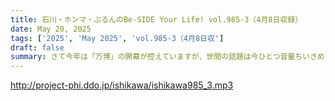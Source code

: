 ```yaml
---
title: 石川・ホンマ・ぶるんのBe-SIDE Your Life! vol.985-3（4月8日収録）
date: May 20, 2025
tags: ['2025', 'May 2025', 'vol.985-3（4月8日収']
draft: false
summary: さて今年は「万博」の開幕が控えていますが、世間の話題は今ひとつ音量ちいさめ？そんな中、今回の「いきなりスカイプ」では【万博の"民間目線"情報】や【開催ウラ事情】が垣間見られます。※ご応募・ご参加、ありがとうございました！万博に関して「行ったよ」「私はココが面白かった」など、番組メール「 biho@be-side.jp 」に感想を聞かせてください。
---
```


http://project-phi.ddo.jp/ishikawa/ishikawa985_3.mp3